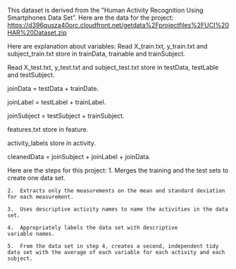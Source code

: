 This dataset is derived from the "Human Activity Recognition Using Smartphones Data Set”.
Here are the data for the project: 
https://d396qusza40orc.cloudfront.net/getdata%2Fprojectfiles%2FUCI%20HAR%20Dataset.zip

Here are explanation about variables:
Read X_train.txt, y_train.txt and subject_train.txt store in trainData, trainable and trainSubject.

Read X_test.txt, y_test.txt and subject_test.txt store in testData, testLable and testSubject.

joinData = testData + trainDate.

joinLabel = testLabel + trainLabel.

joinSubject = testSubject + trainSubject.

features.txt store in feature.

activity_labels store in activity.

cleanedData = joinSubject + joinLabel + joinData.


Here are the steps for this project:
	1.	Merges the training and the test sets to create one data set.
	
	2.	Extracts only the measurements on the mean and standard deviation for each measurement. 
	
	3.	Uses descriptive activity names to name the activities in the data set.
	
	4.	Appropriately labels the data set with descriptive variable names. 
	
	5.	From the data set in step 4, creates a second, independent tidy data set with the average of each variable for each activity and each subject.

